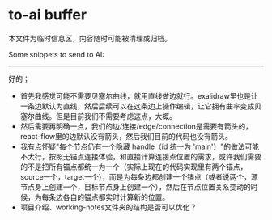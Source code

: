 # to-ai buffer

本文件为临时信息区，内容随时可能被清理或归档。

Some snippets to send to AI:

---


好的；
- 首先我感觉可能不需要贝塞尔曲线，就用直线做边就行。exalidraw里也是让一条边默认为直线，然后后续可以在这条边上操作编辑，让它拥有曲率变成贝塞尔曲线。但是目前我们不需要考虑这点，大概。
- 然后需要再明确一点，我们的边/连接/edge/connection是需要有箭头的，react-flow里的边默认没有箭头，然后我们目前的代码也没有箭头。
- 我有点怀疑"每个节点仍有一个隐藏 handle（id 统一为 'main'）"的做法可能不太行，按照无锚点连接体验，和直接计算连接点位置的需求，或许我们需要的不是把所有锚点都统一为一个（实际上现在的代码实现里有两个锚点，source一个，target一个），而是为每条边都创建一个锚点（或者说两个，源节点身上创建一个，目标节点身上创建一个），然后在节点位置关系变动的时候，为每条边各自的锚点都实时计算新的位置。
- 项目介绍、working-notes文件夹的结构是否可以优化？
